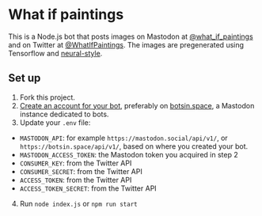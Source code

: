 # What if paintings

This is a Node.js bot that posts images on Mastodon at [@what_if_paintings](https://botsin.space/@what_if_paintings) and on Twitter at [@WhatIfPaintings](https://twitter.com/WhatIfPaintings). The images are pregenerated using Tensorflow and [neural-style](https://github.com/anishathalye/neural-style).

## Set up

1. Fork this project.
2. [Create an account for your bot](https://botwiki.org/resource/tutorial/how-to-make-a-mastodon-botsin-space-app-bot/), preferably on [botsin.space](http://botsin.space), a Mastodon instance dedicated to bots.
3. Update your `.env` file:
- `MASTODON_API`: for example `https://mastodon.social/api/v1/`, or `https://botsin.space/api/v1/`, based on where you created your bot.
- `MASTODON_ACCESS_TOKEN`: the Mastodon token you acquired in step 2
- `CONSUMER_KEY`: from the Twitter API
- `CONSUMER_SECRET`: from the Twitter API
- `ACCESS_TOKEN`: from the Twitter API
- `ACCESS_TOKEN_SECRET`: from the Twitter API
4. Run `node index.js` or `npm run start`